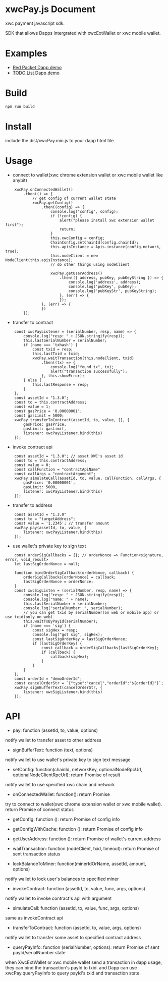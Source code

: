 xwcPay.js Document
=======================

xwc payment javascript sdk. 

SDK that allows Dapps intergrated with xwcExtWallet or xwc mobile wallet.

# Examples

* [Red Packet Dapp demo](../examples/redpacket_dapp.html)
* [TODO List Dapp demo](../examples/todolist_dapp.html)


# Build


```
npm run build
```

# Install

include the dist/xwcPay.min.js to your dapp html file

# Usage

* connect to wallet(xwc chrome extension wallet or xwc mobile wallet like anybit)

```
    xwcPay.onConnectedWallet()
        .then(() => {
            // get config of current wallet state
            xwcPay.getConfig()
                .then((config) => {
                    console.log('config', config);
                    if (!config) {
                        alert("please install xwc extension wallet first");
                        return;
                    }
                    this.xwcConfig = config;
                    ChainConfig.setChainId(config.chainId);
                    this.apisInstance = Apis.instance(config.network, true);
                    this.nodeClient = new NodeClient(this.apisInstance);
                    // do other things using nodeClient

                    xwcPay.getUserAddress()
                        .then(({ address, pubKey, pubKeyString }) => {
                            console.log('address', address);
                            console.log('pubKey', pubKey);
                            console.log('pubKeyStr', pubKeyString);
                        }, (err) => {
                        });
                }, (err) => {
                })
        });
```

* transfer to contract

```
    const xwcPayListener = (serialNumber, resp, name) => {
        console.log("resp: " + JSON.stringify(resp));
        this.lastSerialNumber = serialNumber;
        if (name === 'txhash') {
            const txid = resp;
            this.lastTxid = txid;
            xwcPay.waitTransaction(this.nodeClient, txid)
                .then((tx) => {
                    console.log("found tx", tx);
                    alert("transaction successfully");
                }, this.showError);
        } else {
            this.lastResponse = resp;
        }
    };
    const assetId = "1.3.0";
    const to = this.contractAddress;
    const value = 1;
    const gasPrice = '0.00000001';
    const gasLimit = 5000;
    xwcPay.transferToContract(assetId, to, value, [], {
        gasPrice: gasPrice,
        gasLimit: gasLimit,
        listener: xwcPayListener.bind(this)
    });
```

* invoke contract api

```
    const assetId = "1.3.0"; // asset XWC's asset id
    const to = this.contractAddress;
    const value = 0;
    const callFunction = "contractApiName"
    const callArgs = "contractArgument";
    xwcPay.simulateCall(assetId, to, value, callFunction, callArgs, {
        gasPrice: '0.00000001',
        gasLimit: 5000,
        listener: xwcPayListener.bind(this)
    });
```

* transfer to address

```
    const assetId = "1.3.0"
    const to = "targetAddress";
    const value = '1.2345'; // transfer amount
    xwcPay.pay(assetId, to, value, {
        listener: xwcPayListener.bind(this)
    });
```

* use wallet's private key to sign text

```
    const orderSigCallbacks = {}; // orderNonce => Function<signature, error, void_result>
    let lastSigOrderNonce = null;

    function bindOrderSigCallback(orderNonce, callback) {
        orderSigCallbacks[orderNonce] = callback;
        lastSigOrderNonce = orderNonce;
    }
    const xwcSigListen = (serialNumber, resp, name) => {
        console.log("resp: " + JSON.stringify(resp));
        console.log("name: " + name);
        this.lastSerialNumber = serialNumber;
        console.log("serialNumber: ", serialNumber);
        // you can get txid by serialNumber(on web or mobile app) or use txid(only on web)
        this.waitTxByPayId(serialNumber);
        if (name === 'sig') {
            const sigHex = resp;
            console.log("got sig", sigHex);
            const lastSigOrderKey = lastSigOrderNonce;
            if (lastSigOrderKey) {
                const callback = orderSigCallbacks[lastSigOrderKey];
                if (callback) {
                    callback(sigHex);
                }
            }
        }
    };
    const orderId = "demoOrderId";
    const cancelOrderStr = `{"type":"cancel","orderId":"${orderId}"}`;
    xwcPay.signBufferText(cancelOrderStr, {
        listener: xwcSigListener.bind(this)
    });
```

# API

* pay: function (assetId, to, value, options)

notify wallet to transfer asset to other address

* signBufferText: function (text, options)

notify wallet to use wallet's private key to sign text message

* setConfig: function(chainId, networkKey, optionalNodeRpcUrl, optionalNodeClientRpcUrl): return Promise of result

notify wallet to use specified xwc chain and network

* onConnectedWallet: function(): return Promise

try to connect to wallet(xwc chrome extension wallet or xwc mobile wallet). return Promise of connect status

* getConfig: function (): return Promise of config info

* getConfigWithCache: function (): return Promise of config info

* getUserAddress: function (): return Promise of wallet's current address

* waitTransaction: function (nodeClient, txid, timeout): return Promise of sent transaction status

* lockBalanceToMiner: function(minerIdOrName, assetId, amount, options)

notify wallet to lock user's balances to specified miner

* invokeContract: function (assetId, to, value, func, args, options)

notify wallet to invoke contract's api with argument

* simulateCall: function (assetId, to, value, func, args, options)

same as invokeContract api

* transferToContract: function (assetId, to, value, args, options)

notify wallet to transfer some asset to specified contract address

* queryPayInfo: function (serialNumber, options): return Promise of sent payId/serialNumber state

when XwcExtWallet or xwc mobile wallet send a transaction in dapp usage, they can bind the transaction's payId to txid. and Dapp can use xwcPay.queryPayInfo to query payId's txid and transaction state.
